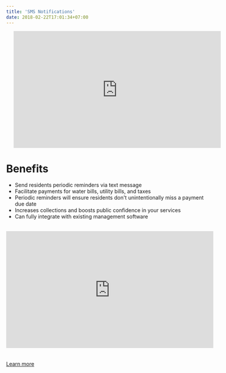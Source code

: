```yaml
---
title: 'SMS Notifications'
date: 2018-02-22T17:01:34+07:00
---
```


<style>
.roman {
    list-style-type: lower-roman;
}
.square {
    list-style-type: square;
    margin-left: 30px;
}    

.column {
    float: left;
    width: 50%;
}

.right {
    width: 50%;
}

.row:after {
    content: "";
    display: table;
    clear: both;
}

.benefits {
    text-align:left;
}

.flexbox-container {
    display: flex;
    align-items: flex-start;
    flex-wrap: wrap;
}

.flex-child {
    flex:1;
    border: 1px;
    min-width: 400px;
    max-width: 800px;
    padding-right: 30px;
}

.flex-child-1 {
    flex:2;
    border: 1px;
    padding-left: 20px;
    padding-right: 20px;
    flex-shrink: 0;
}

.center {
    margin-left: auto; 
    padding-right: 30px;
    margin-right: auto; 
    display: block;
}

@media screen and (max-width: 990px) {
    .flexbox-container {
        display: flex;
        flex-direction: column-reverse;
    }

    .flex-child {
        flex:1;
        border: 1px;
        min-width: 400px;
    }

    .flex-child-1 {
        flex:2;
        border: 1px;
        padding-left: 20px;
        padding-right: 20px;
        flex-shrink: 0;
    }
}
</style>

<div class="flexbox-container">
    <div class="flex-child">
        <!-- <img src="https://i.imgur.com/0gmWNtN.jpg" width="50%" style="margin-left:50px; margin-right:100px; margin-bottom:20px; align:left;"/> -->
    <h1>Benefits</h1>
    <ul style="list-style-type:disc">
    <li>Send residents periodic reminders via text message</li>
    <li>Facilitate payments for water bills, utility bills, and taxes</li>
    <li>Periodic reminders will ensure residents don't unintentionally miss a payment due date</li>
    <li>Increases collections and boosts public confidence in your services</li>
    <li>Can fully integrate with existing management software</li>
    </ul>
    <br>
    <iframe width="560" height="315" src="https://www.youtube.com/embed/2nPEIOhOCmA" loading="lazy" title="YouTube video player" frameborder="0" allow="accelerometer; autoplay; clipboard-write; encrypted-media; gyroscope; picture-in-picture" allowfullscreen></iframe>
    </div>
    <div class="flex-child-1">
        <iframe width="560" loading="lazy" height="315" src="https://www.youtube.com/embed/_YeiBYrJLSI" title="YouTube video player" frameborder="0" allow="accelerometer; autoplay; clipboard-write; encrypted-media; gyroscope; picture-in-picture" class="center" allowfullscreen></iframe>
    </div>
</div>
<br><br>
<a href="/contact/">Learn more</a>
